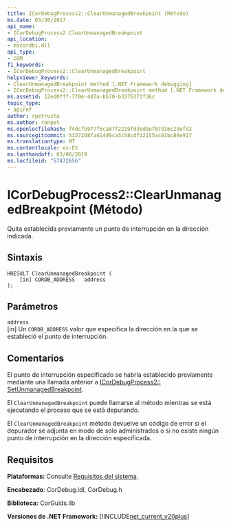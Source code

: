 ```yaml
---
title: ICorDebugProcess2::ClearUnmanagedBreakpoint (Método)
ms.date: 03/30/2017
api_name:
- ICorDebugProcess2.ClearUnmanagedBreakpoint
api_location:
- mscordbi.dll
api_type:
- COM
f1_keywords:
- ICorDebugProcess2::ClearUnmanagedBreakpoint
helpviewer_keywords:
- ClearUnmanagedBreakpoint method [.NET Framework debugging]
- ICorDebugProcess2::ClearUnmanagedBreakpoint method [.NET Framework debugging]
ms.assetid: 12ed0fff-7f0e-4d7a-bb70-b3376371f36c
topic_type:
- apiref
author: rpetrusha
ms.author: ronpet
ms.openlocfilehash: f4dcfb977f5ca87f2219fd3ed8ef87d16c2defd2
ms.sourcegitcommit: 5137208fa414d9ca3c58cdfd2155ac81bc89e917
ms.translationtype: MT
ms.contentlocale: es-ES
ms.lasthandoff: 03/06/2019
ms.locfileid: "57472656"
---
```

# <a name="icordebugprocess2clearunmanagedbreakpoint-method"></a>ICorDebugProcess2::ClearUnmanagedBreakpoint (Método)
Quita establecida previamente un punto de interrupción en la dirección indicada.  
  
## <a name="syntax"></a>Sintaxis  
  
```  
HRESULT ClearUnmanagedBreakpoint (  
    [in] CORDB_ADDRESS   address  
);  
```  
  
## <a name="parameters"></a>Parámetros  
 `address`  
 [in] Un `CORDB_ADDRESS` valor que especifica la dirección en la que se estableció el punto de interrupción.  
  
## <a name="remarks"></a>Comentarios  
 El punto de interrupción especificado se habría establecido previamente mediante una llamada anterior a [ICorDebugProcess2:: SetUnmanagedBreakpoint](../../../../docs/framework/unmanaged-api/debugging/icordebugprocess2-setunmanagedbreakpoint-method.md).  
  
 El `ClearUnmanagedBreakpoint` puede llamarse al método mientras se está ejecutando el proceso que se está depurando.  
  
 El `ClearUnmanagedBreakpoint` método devuelve un código de error si el depurador se adjunta en modo de solo administrados o si no existe ningún punto de interrupción en la dirección especificada.  
  
## <a name="requirements"></a>Requisitos  
 **Plataformas:** Consulte [Requisitos del sistema](../../../../docs/framework/get-started/system-requirements.md).  
  
 **Encabezado**: CorDebug.idl, CorDebug.h  
  
 **Biblioteca:** CorGuids.lib  
  
 **Versiones de .NET Framework:** [!INCLUDE[net_current_v20plus](../../../../includes/net-current-v20plus-md.md)]
